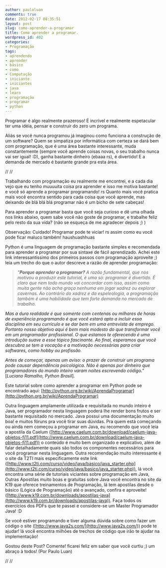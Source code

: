 ```yaml
---
author: pauloluan
comments: true
date: 2012-02-17 08:35:51
layout: post
slug: como-aprender-a-programar
title: Como aprender a programar.
wordpress_id: 402
categories:
- Programação
tags:
- aprendendo
- aprender
- básico
- como
- Computação
- iniciante
- iniciantes
- java
- learn
- programação
- programar
- python
---
```


Programar é algo realmente prazeroso! É incrível e realmente espetacular ter uma idéia, pensar e construir do zero um programa.




Aliás se você nunca programou já imaginou como funciona a construção de um software? Quem se simpatiza por informática com certeza se dará bem com programação, que é uma área bastante interessante, muda constantemente (sempre você aprende coisas novas, o seu trabalho nunca vai ser igual! :D), ganha bastante dinheiro (ebaaa rs), é divertido! E a demanda de mercado é bastante grande pra esta área.




<!-- more -->




// 
// 



Trabalhando com programação eu realmente me encontrei, e a cada dia vejo que eu tenho muuuuita coisa pra aprender e isso me motiva bastante! e você só aprende a programar programando! rs Quanto mais você pratica mais você encontra sentido para cada coisa que você aprende, mas deixando de blá blá blá programar não é um bicho de sete cabeças!




Para aprender a programar basta que você seja curioso e dê uma olhada nos links abaixo, quem sabe você não goste de programar, e trabalhe feliz pelo resto da sua vida? (não se esqueça de me agradecer depois ;) )




Observação: Cuidado! Programar pode te viciar! rs assim como eu você pode ficar maluco também! haushuashhuas




Python é uma linguagem de programação bastante simples e recomendada para aprender a programar por sua sintaxe de fácil aprendizado. Achei este link interessantíssimo dos primeiros passos com programação aproveite ;) leia um trecho do que o autor descreve a razão de aprender programação:





> _"**Porque aprender a programar?** A razão fundamental, que nos motivou a produzir este tutorial, é uma só: programar é divertido. É claro que nem todo mundo vai concordar com isso, assim como muita gente não acha graça nenhuma em jogar xadrez ou explorar cavernas. Ao contrário do xadrez e da espeleologia, a programação também é uma habilidade que tem forte demanda no mercado de trabalho._

_Mas a dura realidade é que somente com centenas ou milhares de horas de experiência programando é que você estará apto a incluir essa disciplina em seu currículo e se dar bem em uma entrevista de emprego. Portanto nosso objetivo aqui é bem mais modesto do que transformar você em um programador profissional. O que estamos te oferecendo é uma introdução suave a esse tópico fascinante. Ao final, esperamos que você descubra se tem a vocação e a motivação necessárias para criar softwares, como hobby ou profissão._

_Antes de começar, apenas um aviso: o prazer de construir um programa pode causar dependência psicológica. Não é apenas por dinheiro que programadores do mundo inteiro varam noites escrevendo código."_ [_Luciano Ramalho, Python Brasil_].


Este tutorial sobre como aprender a programar em Python pode se encontrado aqui: [http://python.org.br/wiki/AprendaProgramar](http://python.org.br/wiki/AprendaProgramar)


Outra linguagem amplamente utilizada e requisitada no mundo inteiro é Java, ser programador nesta linguagem poderá lhe render bons frutos e ser bastante requisitado no mercado. Java possui uma documentação muito boa! e muitos fóruns pra você tirar suas dúvidas. Pra quem está começando ou ainda nem começou a programar em Java, eu recomendo que você leia a apostila da Caelum ([http://www.caelum.com.br/download/caelum-java-objetos-fj11.pdf](http://www.caelum.com.br/download/caelum-java-objetos-fj11.pdf)) o conteúdo é muito bem organizado e explicativo, além de falar detalhadamente quais são todos os componentes necessários para você programar nesta linguagem. Outra recomendação muito interessante é o site da T2TI mais especificamente este link ([http://www.t2ti.com/curso/video/java/basico/java_starter.php](http://www.t2ti.com/curso/video/java/basico/java_starter.php)), lá você encontra uma série de tutoriais viciantes sobre programação em Java, Outras Apostilas muito boas e gratuitas sobre Java você encontra no site da K19 que oferece treinamentos de Programação, lá tem apostilas desde o básico (Lógica de Programação) até o avançado, confira e aproveite! ([http://www.k19.com.br/downloads/apostilas-java](http://www.k19.com.br/downloads/apostilas-java)). Faça todos os exercícios dos PDFs que te passei e considere-se um Master Programador Java! :D




Se você estiver programando e tiver alguma dúvida sobre como fazer um código o site ([http://www.java2s.com/](http://www.java2s.com/)) pode te ajudar! lá você encontra milhões de trechos de código que irão te ajudar na implementação!




Gostou deste Post? Comente! ficarei feliz em saber que você curtiu ;) um abraço à todos! (Por Paulo Luan)





// 
// 

